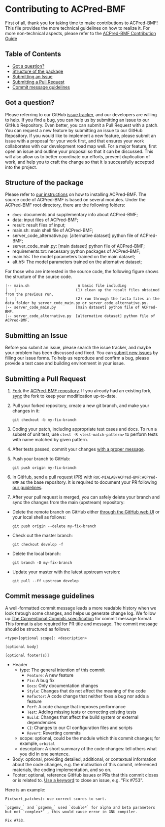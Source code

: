 # Contributing to ACPred-BMF

First of all, thank you for taking time to make contributions to ACPred-BMF!
This file provides the more technical guidelines on how to realize it.
For more non-technical aspects, please refer to the [ACPred-BMF Contribution Guide](./community/contribution_guide.md)

## Table of Contents

- [Got a question?](#got-a-question)
- [Structure of the package](#structure-of-the-package)
- [Submitting an Issue](#submitting-an-issue)
- [Submitting a Pull Request](#submitting-a-pull-request)
- [Commit message guidelines](#commit-message-guidelines)

## Got a question?

Please referring to our GitHub [issue tracker](https://github.com/RUC-MIALAB/ACPred-BMF/issues), and our developers are willing to help.
If you find a bug, you can help us by submitting an issue to our GitHub Repository. Even better, you can submit a Pull Request with a patch. You can request a new feature by submitting an issue to our GitHub Repository.
If you would like to implement a new feature, please submit an issue with a proposal for your work first, and that ensures your work collaborates with our development road map well. For a major feature, first open an issue and outline your proposal so that it can be discussed. This will also allow us to better coordinate our efforts, prevent duplication of work, and help you to craft the change so that it is successfully accepted into the project.

## Structure of the package

Please refer to [our instructions](./quick_start/easy_install_ACPred-BMF.md) on how to installing ACPred-BMF.
The source code of ACPred-BMF is based on several modules. Under the ACPred-BMF root directory, there are the following folders:

- `docs`: documents and supplementary info about ACPred-BMF;
- data: input files of ACPred-BMF;
- result: result files of input;
- main.sh: main shell file of ACPred-BMF;
- server_code_alternative.py: [alternative dataset] python file of ACPred-BMF;
- server_code_main.py: [main dataset] python file of ACPred-BMF;
- requirements.txt: necessary python packages of ACPred-BMF;
- main.h5: The model parameters trained on the main dataset;
- alt.h5: The model parameters trained on the alternative dataset;

For those who are interested in the source code, the following figure shows the structure of the source code.

```
|-- main.sh                      A basic file including 
|   |                           (1) clean up the result files obtained from the previous run.
|   |                           (2) run through the fasta files in the data folder by server_code_main.py or server_code_alternative.py.  
|-- server_code_main.py         [main dataset] python file of ACPred-BMF.
|-- server_code_alternative.py  [alternative dataset] python file of ACPred-BMF.
```

## Submitting an Issue

Before you submit an issue, please search the issue tracker, and maybe your problem has been discussed and fixed. You can [submit new issues]((https://github.com/RUC-MIALAB/ACPred-BMF/issues)/new/choose) by filling our issue forms.
To help us reproduce and confirm a bug, please provide a test case and building environment in your issue.

## Submitting a Pull Request

1. [Fork](https://docs.github.com/en/github/getting-started-with-github/fork-a-repo) the [ACPred-BMF repository](https://github.com/RUC-MIALAB/ACPred-BMF). If you already had an existing fork, [sync](https://docs.github.com/en/pull-requests/collaborating-with-pull-requests/working-with-forks/syncing-a-fork) the fork to keep your modification up-to-date.

2. Pull your forked repository, create a new git branch, and make your changes in it:

     ```shell
     git checkout -b my-fix-branch
     ```

3. Coding your patch, including appropriate test cases and docs.
To run a subset of unit test, use `ctest -R <test-match-pattern>` to perform tests with name matched by given pattern.

4. After tests passed, commit your changes [with a proper message](#commit-message-guidelines).

5. Push your branch to GitHub:

    ```shell
    git push origin my-fix-branch
    ```

6. In GitHub, send a pull request (PR) with `RUC-MIALAB/ACPred-BMF:ACPred-BMF` as the base repository. It is required to document your PR following [our guidelines](#commit-message-guidelines).

7. After your pull request is merged, you can safely delete your branch and sync the changes from the main (upstream) repository:

- Delete the remote branch on GitHub either [through the GitHub web UI](https://docs.github.com/en/repositories/configuring-branches-and-merges-in-your-repository/managing-branches-in-your-repository/deleting-and-restoring-branches-in-a-pull-request#deleting-a-branch-used-for-a-pull-request) or your local shell as follows:

    ```shell
    git push origin --delete my-fix-branch
    ```

- Check out the master branch:

    ```shell
    git checkout develop -f
    ```

- Delete the local branch:

    ```shell
    git branch -D my-fix-branch
    ```

- Update your master with the latest upstream version:

    ```shell
    git pull --ff upstream develop
    ```

## Commit message guidelines

A well-formatted commit message leads a more readable history when we look through some changes, and helps us generate change log.
We follow up [The Conventional Commits specification](https://www.conventionalcommits.org) for commit message format.
This format is also required for PR title and message.
The commit message should be structured as follows:

```text
<type>[optional scope]: <description>

[optional body]

[optional footer(s)]
```

- Header
  - type: The general intention of this commit
    - `Feature`: A new feature
    - `Fix`: A bug fix
    - `Docs`: Only documentation changes
    - `Style`: Changes that do not affect the meaning of the code
    - `Refactor`: A code change that neither fixes a bug nor adds a feature
    - `Perf`: A code change that improves performance
    - `Test`: Adding missing tests or correcting existing tests
    - `Build`: Changes that affect the build system or external dependencies
    - `CI`: Changes to our CI configuration files and scripts
    - `Revert`: Reverting commits
  - scope: optional, could be the module which this commit changes; for example, `orbital`
  - description: A short summary of the code changes: tell others what you did in one sentence.
- Body: optional, providing detailed, additional, or contextual information about the code changes, e.g. the motivation of this commit, referenced materials, the coding implementation, and so on.
- Footer: optional, reference GitHub issues or PRs that this commit closes or is related to. [Use a keyword](https://docs.github.com/issues/tracking-your-work-with-issues/linking-a-pull-request-to-an-issue#linking-a-pull-request-to-an-issue-using-a-keyword) to close an issue, e.g. "Fix #753".

Here is an example:

```text
Fix(sort_patches): use correct scores to sort.

`pzgemv_` and `pzgemm_` used `double*` for alpha and beta parameters but not `complex*` , this would cause error in GNU compiler.

Fix #753.
```

